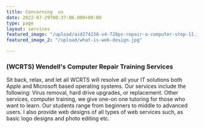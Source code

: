 ```yaml
---
title: Concerning  us
date: 2022-07-29T00:37:06.000+00:00
type: page
layout: services
featured_image: "/upload/aid274238-v4-728px-repair-a-computer-step-11.jpg"
featured_image_2: "/upload/what-is-web-design.jpg"

---
```

### **(WCRTS) Wendell's Computer** **Repair** **Training** **Services**

 Sit back, relax, and let all WCRTS  will resolve all your IT solutions both Apple and Microsoft based operating systems. Our services include the following: Virus removal, hard drive upgrades, or replacement. Other services, computer training, we give one-on one tutoring for those who want to learn. Our students range from beginners to middle to advanced users. I also provide web designs of all types of web services such, as basic logo designs and photo editing etc.

## 